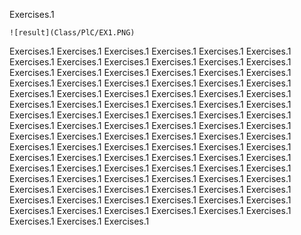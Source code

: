 Exercises.1
```
![result](Class/PlC/EX1.PNG)
```
Exercises.1
Exercises.1
Exercises.1
Exercises.1
Exercises.1
Exercises.1
Exercises.1
Exercises.1
Exercises.1
Exercises.1
Exercises.1
Exercises.1
Exercises.1
Exercises.1
Exercises.1
Exercises.1
Exercises.1
Exercises.1
Exercises.1
Exercises.1
Exercises.1
Exercises.1
Exercises.1
Exercises.1
Exercises.1
Exercises.1
Exercises.1
Exercises.1
Exercises.1
Exercises.1
Exercises.1
Exercises.1
Exercises.1
Exercises.1
Exercises.1
Exercises.1
Exercises.1
Exercises.1
Exercises.1
Exercises.1
Exercises.1
Exercises.1
Exercises.1
Exercises.1
Exercises.1
Exercises.1
Exercises.1
Exercises.1
Exercises.1
Exercises.1
Exercises.1
Exercises.1
Exercises.1
Exercises.1
Exercises.1
Exercises.1
Exercises.1
Exercises.1
Exercises.1
Exercises.1
Exercises.1
Exercises.1
Exercises.1
Exercises.1
Exercises.1
Exercises.1
Exercises.1
Exercises.1
Exercises.1
Exercises.1
Exercises.1
Exercises.1
Exercises.1
Exercises.1
Exercises.1
Exercises.1
Exercises.1
Exercises.1
Exercises.1
Exercises.1
Exercises.1
Exercises.1
Exercises.1
Exercises.1
Exercises.1
Exercises.1
Exercises.1
Exercises.1
Exercises.1
Exercises.1
Exercises.1
Exercises.1
Exercises.1
Exercises.1
Exercises.1
Exercises.1
Exercises.1
Exercises.1
Exercises.1
